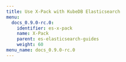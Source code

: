 ```yaml
---
title: Use X-Pack with KubeDB Elasticsearch
menu:
  docs_0.9.0-rc.0:
    identifier: es-x-pack
    name: X-Pack
    parent: es-elasticsearch-guides
    weight: 60
menu_name: docs_0.9.0-rc.0
---
```


